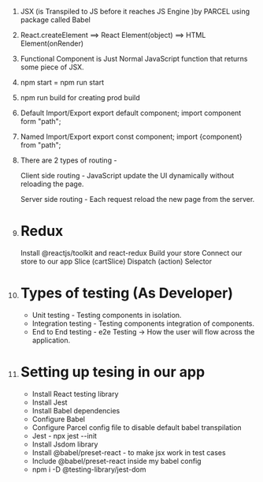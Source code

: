 1. JSX (is Transpiled to JS before it reaches JS Engine )by PARCEL using package called Babel
2. React.createElement ==> React Element(object) ==> HTML Element(onRender)
3. Functional Component is Just Normal JavaScript function that returns some piece of JSX.
4. npm start = npm run start
5. npm run build for creating prod build

6. Default Import/Export
   export default component;
   import component form "path";

7. Named Import/Export
   export const component;
   import {component} from "path";

8. There are 2 types of routing -

   Client side routing - JavaScript update the UI dynamically without reloading the page.

   Server side routing - Each request reload the new page from the server.

9. # Redux
   Install @reactjs/toolkit and react-redux
   Build your store
   Connect our store to our app
   Slice (cartSlice)
   Dispatch (action)
   Selector

10. # Types of testing (As Developer)
    - Unit testing - Testing components in isolation.
    - Integration testing - Testing components integration of components.
    - End to End testing - e2e Testing -> How the user will flow across the application.
11. # Setting up tesing in our app
    - Install React testing library
    - Install Jest
    - Install Babel dependencies
    - Configure Babel
    - Configure Parcel config file to disable default babel transpilation
    - Jest - npx jest --init
    - Install Jsdom library
    - Install  @babel/preset-react - to make jsx work in test cases
    - Include @babel/preset-react inside my babel config
    - npm i -D @testing-library/jest-dom
    